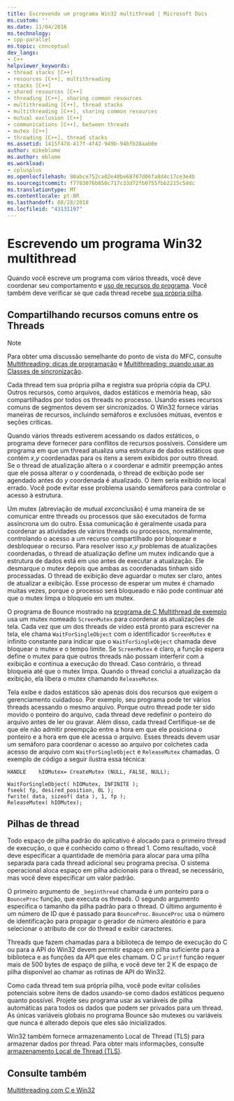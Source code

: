 ```yaml
---
title: Escrevendo um programa Win32 multithread | Microsoft Docs
ms.custom: ''
ms.date: 11/04/2016
ms.technology:
- cpp-parallel
ms.topic: conceptual
dev_langs:
- C++
helpviewer_keywords:
- thread stacks [C++]
- resources [C++], multithreading
- stacks [C++]
- shared resources [C++]
- threading [C++], sharing common resources
- multithreading [C++], thread stacks
- multithreading [C++], sharing common resources
- mutual exclusion [C++]
- communications [C++], between threads
- mutex [C++]
- threading [C++], thread stacks
ms.assetid: 1415f47d-417f-4f42-949b-946fb28aab0e
author: mikeblome
ms.author: mblome
ms.workload:
- cplusplus
ms.openlocfilehash: 98abce752ca02e40be68787d06fa8d4c17ce3e4b
ms.sourcegitcommit: f7703076b850c717c33d72fb0755fbb2215c5ddc
ms.translationtype: MT
ms.contentlocale: pt-BR
ms.lasthandoff: 08/28/2018
ms.locfileid: "43131197"
---
```

# <a name="writing-a-multithreaded-win32-program"></a>Escrevendo um programa Win32 multithread
Quando você escreve um programa com vários threads, você deve coordenar seu comportamento e [uso de recursos do programa](#_core_sharing_common_resources_between_threads). Você também deve verificar se que cada thread recebe [sua própria pilha](#_core_thread_stacks).  
  
##  <a name="_core_sharing_common_resources_between_threads"></a> Compartilhando recursos comuns entre os Threads  
  
> [!NOTE]
>  Para obter uma discussão semelhante do ponto de vista do MFC, consulte [Multithreading: dicas de programação](multithreading-programming-tips.md) e [Multithreading: quando usar as Classes de sincronização](multithreading-when-to-use-the-synchronization-classes.md).  
  
Cada thread tem sua própria pilha e registra sua própria cópia da CPU. Outros recursos, como arquivos, dados estáticos e memória heap, são compartilhados por todos os threads no processo. Usando esses recursos comuns de segmentos devem ser sincronizados. O Win32 fornece várias maneiras de recursos, incluindo semáforos e exclusões mútuas, eventos e seções críticas.  
  
Quando vários threads estiverem acessando os dados estáticos, o programa deve fornecer para conflitos de recursos possíveis. Considere um programa em que um thread atualiza uma estrutura de dados estáticos que contém *x*,*y* coordenadas para os itens a serem exibidos por outro thread. Se o thread de atualização altera o *x* coordenar e admitir preempção antes que ele possa alterar o *y* coordenada, o thread de exibição pode ser agendado antes do *y* coordenada é atualizado. O item seria exibido no local errado. Você pode evitar esse problema usando semáforos para controlar o acesso à estrutura.  
  
Um mutex (abreviação de *mut*ual *ex*conclusão) é uma maneira de se comunicar entre threads ou processos que são executados de forma assíncrona um do outro. Essa comunicação é geralmente usada para coordenar as atividades de vários threads ou processos, normalmente, controlando o acesso a um recurso compartilhado por bloquear e desbloquear o recurso. Para resolver isso *x*,*y* problemas de atualizações coordenadas, o thread de atualização define um mutex indicando que a estrutura de dados está em uso antes de executar a atualização. Ele desmarque o mutex depois que ambas as coordenadas tinham sido processadas. O thread de exibição deve aguardar o mutex ser claro, antes de atualizar a exibição. Esse processo de esperar um mutex é chamado muitas vezes, porque o processo será bloqueado e não pode continuar até que o mutex limpa o bloqueio em um mutex.  
  
O programa de Bounce mostrado na [programa de C Multithread de exemplo](sample-multithread-c-program.md) usa um mutex nomeado `ScreenMutex` para coordenar as atualizações de tela. Cada vez que um dos threads de vídeo está pronto para escrever na tela, ele chama `WaitForSingleObject` com o identificador `ScreenMutex` e infinito constante para indicar que o `WaitForSingleObject` chamada deve bloquear o mutex e o tempo limite. Se `ScreenMutex` é claro, a função espera define o mutex para que outros threads não possam interferir com a exibição e continua a execução do thread. Caso contrário, o thread bloqueia até que o mutex limpa. Quando o thread conclui a atualização da exibição, ela libera o mutex chamando `ReleaseMutex`.  
  
Tela exibe e dados estáticos são apenas dois dos recursos que exigem o gerenciamento cuidadoso. Por exemplo, seu programa pode ter vários threads acessando o mesmo arquivo. Porque outro thread pode ter sido movido o ponteiro do arquivo, cada thread deve redefinir o ponteiro do arquivo antes de ler ou gravar. Além disso, cada thread Certifique-se de que ele não admitir preempção entre a hora em que ele posiciona o ponteiro e a hora em que ele acessa o arquivo. Esses threads devem usar um semáforo para coordenar o acesso ao arquivo por colchetes cada acesso de arquivo com `WaitForSingleObject` e `ReleaseMutex` chamadas. O exemplo de código a seguir ilustra essa técnica:  
  
```  
HANDLE    hIOMutex= CreateMutex (NULL, FALSE, NULL);  
  
WaitForSingleObject( hIOMutex, INFINITE );  
fseek( fp, desired_position, 0L );  
fwrite( data, sizeof( data ), 1, fp );  
ReleaseMutex( hIOMutex);  
```  
  
##  <a name="_core_thread_stacks"></a> Pilhas de thread  
 
Todo espaço de pilha padrão do aplicativo é alocado para o primeiro thread de execução, o que é conhecido como o thread 1. Como resultado, você deve especificar a quantidade de memória para alocar para uma pilha separada para cada thread adicional seu programa precisa. O sistema operacional aloca espaço em pilha adicionais para o thread, se necessário, mas você deve especificar um valor padrão.  
  
O primeiro argumento de `_beginthread` chamada é um ponteiro para o `BounceProc` função, que executa os threads. O segundo argumento especifica o tamanho da pilha padrão para o thread. O último argumento é um número de ID que é passado para `BounceProc`. `BounceProc` usa o número de identificação para propagar o gerador de número aleatório e para selecionar o atributo de cor do thread e exibir caracteres.  
  
Threads que fazem chamadas para a biblioteca de tempo de execução do C ou para a API do Win32 devem permitir espaço em pilha suficiente para a biblioteca e as funções da API que eles chamam. O C `printf` função requer mais de 500 bytes de espaço de pilha, e você deve ter 2 K de espaço de pilha disponível ao chamar as rotinas de API do Win32.  
  
Como cada thread tem sua própria pilha, você pode evitar colisões potenciais sobre itens de dados usando-se como dados estáticos pequeno quanto possível. Projete seu programa usar as variáveis de pilha automáticas para todos os dados que podem ser privados para um thread. As únicas variáveis globais no programa Bounce são mutexes ou variáveis que nunca é alterado depois que eles são inicializados.  
  
Win32 também fornece armazenamento Local de Thread (TLS) para armazenar dados por thread. Para obter mais informações, consulte [armazenamento Local de Thread (TLS)](thread-local-storage-tls.md).  
  
## <a name="see-also"></a>Consulte também  
 
[Multithreading com C e Win32](multithreading-with-c-and-win32.md)